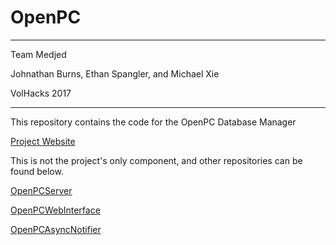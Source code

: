 # OpenPC
---
Team Medjed

Johnathan Burns, Ethan Spangler, and Michael Xie

VolHacks 2017

---
This repository contains the code for the OpenPC Database Manager

[Project Website](http://OpenPCProject.com)

This is not the project's only component, and other repositories can be found below.

[OpenPCServer](https://github.com/spanglere/OpenPCServer)

[OpenPCWebInterface](https://github.com/Johnathan-P-Burns/OpenPCWebInterface)

[OpenPCAsyncNotifier](https://github.com/Johnathan-P-Burns/OpenPCAsyncNotifier)
